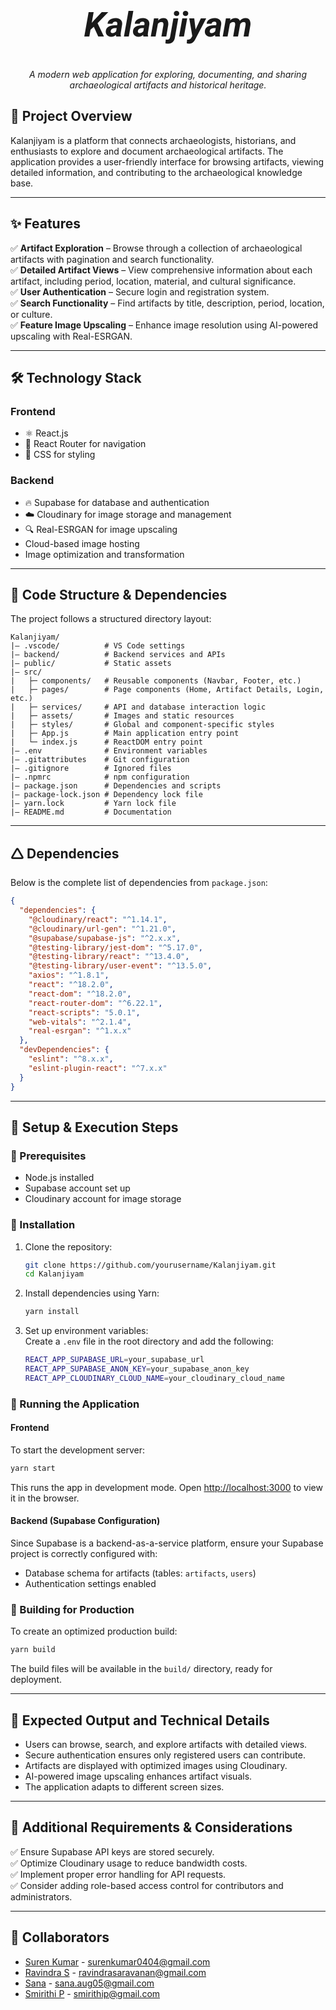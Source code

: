 
# ***<h1 align="center" style="font-family: 'Roboto', sans-serif;">Kalanjiyam</h1>***

<p align="center">
  <i>A modern web application for exploring, documenting, and sharing archaeological artifacts and historical heritage.</i>
</p>


## 📌 Project Overview
Kalanjiyam is a platform that connects archaeologists, historians, and enthusiasts to explore and document archaeological artifacts. The application provides a user-friendly interface for browsing artifacts, viewing detailed information, and contributing to the archaeological knowledge base.

---

## ✨ Features
✅ **Artifact Exploration** – Browse through a collection of archaeological artifacts with pagination and search functionality.  
✅ **Detailed Artifact Views** – View comprehensive information about each artifact, including period, location, material, and cultural significance.  
✅ **User Authentication** – Secure login and registration system.  
✅ **Search Functionality** – Find artifacts by title, description, period, location, or culture.  
✅ **Feature Image Upscaling** – Enhance image resolution using AI-powered upscaling with Real-ESRGAN.  

---

## 🛠️ Technology Stack

### **Frontend**
- ⚛️ React.js
- 🚀 React Router for navigation
- 🌟 CSS for styling

### **Backend**
- 🔥 Supabase for database and authentication
- ☁️ Cloudinary for image storage and management
- 🔍 Real-ESRGAN for image upscaling
- Cloud-based image hosting
- Image optimization and transformation


---

## 📂 Code Structure & Dependencies

The project follows a structured directory layout:

```plaintext
Kalanjiyam/
|— .vscode/          # VS Code settings
|— backend/          # Backend services and APIs
|— public/           # Static assets
|— src/
|   ├─ components/   # Reusable components (Navbar, Footer, etc.)
|   ├─ pages/        # Page components (Home, Artifact Details, Login, etc.)
|   ├─ services/     # API and database interaction logic
|   ├─ assets/       # Images and static resources
|   ├─ styles/       # Global and component-specific styles
|   ├─ App.js        # Main application entry point
|   └─ index.js      # ReactDOM entry point
|— .env              # Environment variables
|— .gitattributes    # Git configuration
|— .gitignore        # Ignored files
|— .npmrc            # npm configuration
|— package.json      # Dependencies and scripts
|— package-lock.json # Dependency lock file
|— yarn.lock         # Yarn lock file
|— README.md         # Documentation
```

---

## 🛆 Dependencies
Below is the complete list of dependencies from `package.json`:

```json
{
  "dependencies": {
    "@cloudinary/react": "^1.14.1",
    "@cloudinary/url-gen": "^1.21.0",
    "@supabase/supabase-js": "^2.x.x",
    "@testing-library/jest-dom": "^5.17.0",
    "@testing-library/react": "^13.4.0",
    "@testing-library/user-event": "^13.5.0",
    "axios": "^1.8.1",
    "react": "^18.2.0",
    "react-dom": "^18.2.0",
    "react-router-dom": "^6.22.1",
    "react-scripts": "5.0.1",
    "web-vitals": "^2.1.4",
    "real-esrgan": "^1.x.x"
  },
  "devDependencies": {
    "eslint": "^8.x.x",
    "eslint-plugin-react": "^7.x.x"
  }
}
```

---

## 🚀 Setup & Execution Steps

### 🔹 Prerequisites
- Node.js installed
- Supabase account set up
- Cloudinary account for image storage

### 🔹 Installation
1. Clone the repository:
    ```sh
    git clone https://github.com/yourusername/Kalanjiyam.git
    cd Kalanjiyam
    ```

2. Install dependencies using Yarn:
    ```sh
    yarn install
    ```

3. Set up environment variables:  
   Create a `.env` file in the root directory and add the following:
    ```sh
    REACT_APP_SUPABASE_URL=your_supabase_url
    REACT_APP_SUPABASE_ANON_KEY=your_supabase_anon_key
    REACT_APP_CLOUDINARY_CLOUD_NAME=your_cloudinary_cloud_name
    ```

### 🔹 Running the Application
#### **Frontend**
To start the development server:
```sh
yarn start
```
This runs the app in development mode. Open [http://localhost:3000](http://localhost:3000) to view it in the browser.

#### **Backend (Supabase Configuration)**
Since Supabase is a backend-as-a-service platform, ensure your Supabase project is correctly configured with:
- Database schema for artifacts (tables: `artifacts`, `users`)
- Authentication settings enabled

### 🔹 Building for Production
To create an optimized production build:
```sh
yarn build
```
The build files will be available in the `build/` directory, ready for deployment.

---

## 🎯 Expected Output and Technical Details
- Users can browse, search, and explore artifacts with detailed views.
- Secure authentication ensures only registered users can contribute.
- Artifacts are displayed with optimized images using Cloudinary.
- AI-powered image upscaling enhances artifact visuals.
- The application adapts to different screen sizes.

---

## 📌 Additional Requirements & Considerations
✅ Ensure Supabase API keys are stored securely.  
✅ Optimize Cloudinary usage to reduce bandwidth costs.  
✅ Implement proper error handling for API requests.  
✅ Consider adding role-based access control for contributors and administrators.  

---
## 👥 Collaborators

- [Suren Kumar](https://github.com/suren-4) - [surenkumar0404@gmail.com](mailto:surenkumar0404@gmail.com)  
- [Ravindra S](https://github.com/ravindra11-jpg) - [ravindrasaravanan@gmail.com](mailto:ravindrasaravanan@gmail.com)  
- [Sana](https://github.com/brillar25) - [sana.aug05@gmail.com](mailto:sana.aug05@gmail.com)  
- [Smirithi P](https://github.com/smirithii) - [smirithip@gmail.com](mailto:smirithip@gmail.com)



